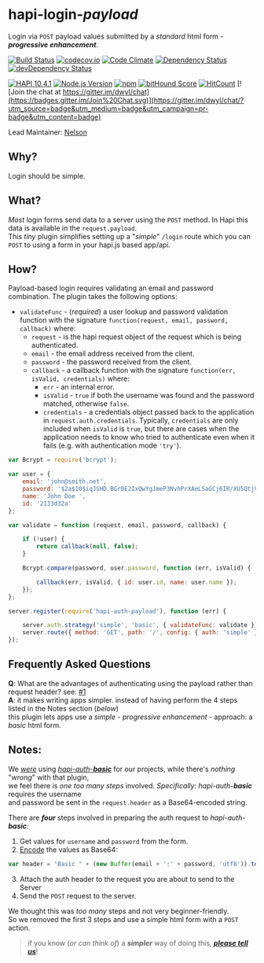 # hapi-login-*payload*

Login via `POST` payload values
submitted by a *standard* html form - ***progressive enhancement***.

[![Build Status](https://travis-ci.org/nelsonic/hapi-auth-payload.svg)](https://travis-ci.org/nelsonic/hapi-auth-payload)
[![codecov.io](http://codecov.io/github/nelsonic/hapi-login-payload/coverage.svg?branch=master)](http://codecov.io/github/nelsonic/hapi-login-payload?branch=master)
[![Code Climate](https://codeclimate.com/github/nelsonic/hapi-login-payload/badges/gpa.svg)](https://codeclimate.com/github/nelsonic/hapi-login-payload)
[![Dependency Status](https://david-dm.org/nelsonic/hapi-login-payload.svg)](https://david-dm.org/nelsonic/hapi-login-payload)
[![devDependency Status](https://david-dm.org/nelsonic/hapi-login-payload/dev-status.svg)](https://david-dm.org/nelsonic/hapi-login-payload#info=devDependencies)

[![HAPI 10.4.1](http://img.shields.io/badge/hapi-10.4.1-brightgreen.svg "Latest Hapi.js")](http://hapijs.com)
[![Node.js Version](https://img.shields.io/node/v/hapi-auth-jwt2.svg?style=flat "Node.js 0.12 & 4.0 and io.js latest all supported")](http://nodejs.org/download/)
[![npm](https://img.shields.io/npm/v/hapi-login-payload.svg)](https://www.npmjs.com/package/hapi-login-payload)
[![bitHound Score](https://www.bithound.io/github/nelsonic/hapi-login-payload/badges/score.svg)](https://www.bithound.io/github/nelsonic/hapi-login-payload)
[![HitCount](https://hitt.herokuapp.com/nelsonic/hapi-login-payload.svg)](https://github.com/dwyl/hapi-login-payload)
[![Join the chat at https://gitter.im/dwyl/chat](https://badges.gitter.im/Join%20Chat.svg)](https://gitter.im/dwyl/chat/?utm_source=badge&utm_medium=badge&utm_campaign=pr-badge&utm_content=badge)


Lead Maintainer: [Nelson](https://github.com/nelsonic)

## Why?

Login should be simple.

## What?

*Most* login forms send data to a server using the `POST` method.
In Hapi this data is available in the `request.payload`.  
This *tiny* plugin simplifies setting up a "*simple*" `/login` route
which you can `POST` to using a form in your hapi.js based app/api.


## How?


Payload-based login requires validating an email and password combination.
The plugin takes the following options:

- `validateFunc` - (*required*) a user lookup and password validation function with the signature `function(request, email, password, callback)` where:
    - `request`  - is the hapi request object of the request which is being authenticated.
    - `email`    - the email address received from the client.
    - `password` - the password received from the client.
    - `callback` - a callback function with the signature `function(err, isValid, credentials)` where:
        - `err` - an internal error.
        - `isValid` - `true` if both the username was found and the password matched, otherwise `false`.
        - `credentials` - a credentials object passed back to the application in `request.auth.credentials`. Typically, `credentials` are only
          included when `isValid` is `true`, but there are cases when the application needs to know who tried to authenticate even when it fails
          (e.g. with authentication mode `'try'`).

```js
var Bcrypt = require('bcrypt');

var user = {
    email: 'john@smith.net',
    password: '$2a$10$iqJSHD.BGr0E2IxQwYgJmeP3NvhPrXAeLSaGCj6IR/XU5QtjVu5Tm',   // 'secret'
    name: 'John Doe ',
    id: '2133d32a'
};

var validate = function (request, email, password, callback) {

    if (!user) {
        return callback(null, false);
    }

    Bcrypt.compare(password, user.password, function (err, isValid) {

        callback(err, isValid, { id: user.id, name: user.name });
    });
};

server.register(require('hapi-auth-payload'), function (err) {

    server.auth.strategy('simple', 'basic', { validateFunc: validate });
    server.route({ method: 'GET', path: '/', config: { auth: 'simple' } });
});
```








## Frequently Asked Questions

**Q**: What are the advantages of authenticating using the payload rather than request header?
see: [#1](https://github.com/nelsonic/hapi-auth-payload/issues/1)  
**A**: it makes writing apps simpler. instead of having perform the 4 steps
listed in the Notes section (*below*)  
this plugin lets apps use
a *simple* - *progressive enhancement* - approach:
a *basic* html form.

## Notes:

We [*were*](https://github.com/dwyl/time/blob/17c5e830afffd558375a4c20814d8320d6ad4c9f/api/test/login.js#L31) using
[*hapi-auth*-***basic***](https://github.com/hapijs/hapi-auth-basic)
for our projects, while there's *nothing* "*wrong*" with that plugin,  
we feel there is *one too many steps* involved.
*Specifically*:
*hapi-auth*-***basic*** requires the username  
and password be sent
in the `request.header` as a Base64-encoded string.

There are ***four*** steps involved in preparing the auth
request to *hapi-auth*-***basic***:
1. Get values for `username` and `password` from the form.
2. [Encode](https://github.com/hapijs/hapi-auth-basic/blob/3bb813018819bf21f05f01a1db2b158db2878bfc/test/index.js#L746) the values as Base64:
```js
var header = "Basic " + (new Buffer(email + ':' + password, 'utf8')).toString('base64');
```
3. Attach the auth header to the request you are about to send to the Server
4. Send the `POST` request to the server.

We thought this was *too many* steps and not very beginner-friendly.  
So we removed the first 3 steps and use a simple html form with a `POST` action.

> if you know (*or can think of*) a ***simpler*** way of doing this,
[***please tell us***]()!
